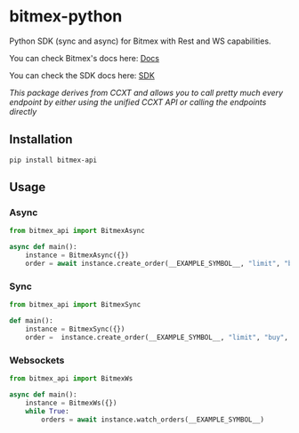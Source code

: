 # bitmex-python
Python SDK (sync and async) for Bitmex with Rest and WS capabilities.

You can check Bitmex's docs here: [Docs](https://ccxt.com)


You can check the SDK docs here: [SDK](https://docs.ccxt.com/#/exchanges/bitmex)

*This package derives from CCXT and allows you to call pretty much every endpoint by either using the unified CCXT API or calling the endpoints directly*

## Installation

```
pip install bitmex-api
```

## Usage

### Async

```Python
from bitmex_api import BitmexAsync

async def main():
    instance = BitmexAsync({})
    order = await instance.create_order(__EXAMPLE_SYMBOL__, "limit", "buy", 1, 100000)
```

### Sync

```Python
from bitmex_api import BitmexSync

def main():
    instance = BitmexSync({})
    order =  instance.create_order(__EXAMPLE_SYMBOL__, "limit", "buy", 1, 100000)
```

### Websockets

```Python
from bitmex_api import BitmexWs

async def main():
    instance = BitmexWs({})
    while True:
        orders = await instance.watch_orders(__EXAMPLE_SYMBOL__)
```

